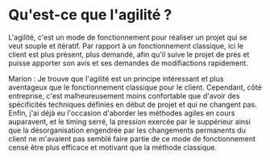 # Qu'est-ce que l'agilité ?

L'agilité, c'est un mode de fonctionnement pour réaliser un projet qui se veut souple et itératif.  Par rapport à un fonctionnement classique, ici le client est plus présent, plus demandé, afin qu'il suive le projet de près et puisse apporter son avis et ses demandes de modifiactions rapidement.

Marion : Je trouve que l'agilité est un principe intéressant et plus aventageux que le fonctionnement classique pour le client. Cependant, côté entreprise, c'est malheureusement moins confortable que d'avoir des spécificités techniques définies en début de projet et qui ne changent pas.
Enfin, j'ai déjà eu l'occasion d'aborder les méthodes agiles en cours auparavent, et le timing serré, la pression exercée par le suppérieur ainsi que la désorganisation engendrée par les changements permanents du client ne m'avaient pas semblé faire partie de ce mode de fonctionnement censé être plus efficace et motivant que la méthode classique.